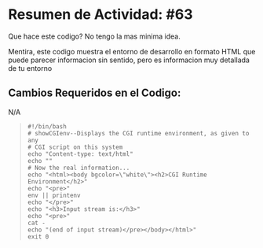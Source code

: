 # Resumen de Actividad: #63
Que hace este codigo? No tengo la mas minima idea.

Mentira, este codigo muestra el entorno de desarrollo en formato HTML que puede parecer informacion sin sentido, pero es informacion muy detallada de tu entorno

## Cambios Requeridos en el Codigo:
N/A

>```shell
>#!/bin/bash
># showCGIenv--Displays the CGI runtime environment, as given to any
># CGI script on this system
>echo "Content-type: text/html"
>echo ""
># Now the real information...
>echo "<html><body bgcolor=\"white\"><h2>CGI Runtime Environment</h2>"
>echo "<pre>"
>env || printenv
>echo "</pre>"
>echo "<h3>Input stream is:</h3>"
>echo "<pre>"
>cat -
>echo "(end of input stream)</pre></body></html>"
>exit 0
>```